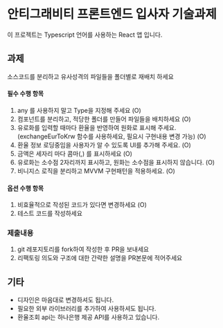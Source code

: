 # 안티그래비티 프론트엔드 입사자 기술과제

이 프로젝트는 Typescript 언어를 사용하는 React 앱 입니다.

## 과제

소스코드를 분리하고 유사성격의 파일들을 폴더별로 재배치 하세요

#### 필수 수행 항목

1. any 를 사용하지 말고 Type을 지정해 주세요 (O)
2. 컴포넌트를 분리하고, 적당한 폴더를 만들어 파일들을 배치하세요 (O)
3. 유로화를 입력할 때마다 환율을 반영하여 원화로 표시해 주세요. (exchangeEurToKrw 함수를 사용하세요, 필요시 구현내용 변경 가능) (O)
4. 환율 정보 로딩중임을 사용자가 알 수 있도록 UI를 추가해 주세요. (O)
5. 금액은 세자리 마다 콤마(,) 를 표시하세요 (O)
6. 유로화는 소수점 2자리까지 표시하고, 원화는 소수점을 표시하지 않습니다. (O)
7. 비니지스 로직을 분리하고 MVVM 구현패턴을 적용하세요. (O)

#### 옵션 수행 항목

1. 비효율적으로 작성된 코드가 있다면 변경하세요 (O)
2. 테스트 코드를 작성하세요

### 제출내용

1. git 레포지토리를 fork하여 작성한 후 PR을 보내세요
2. 리팩토링 의도와 구조에 대한 간략한 설명을 PR본문에 적어주세요

## 기타

- 디자인은 마음대로 변경하셔도 됩니다.
- 필요한 외부 라이브러리를 추가하여 사용하셔도 됩니다.
- 환율조회 api는 하나은행 제공 API를 사용하고 있습니다.
